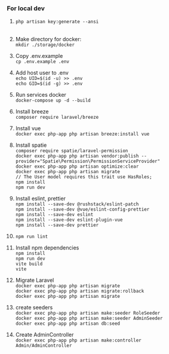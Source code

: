 ### For local dev

1) `php artisan key:generate --ansi` <br><br>

2) Make directory for docker: <br>
   `mkdir ./storage/docker` <br>

3) Copy .env.example <br>
   `cp .env.example .env` <br>

4) Add host user to .env <br>
   `echo UID=$(id -u) >> .env` <br>
   `echo GID=$(id -g) >> .env` <br>

5) Run services docker <br>
   `docker-compose up -d --build` <br>

6) Install breeze <br>
   `composer require laravel/breeze` <br>

7) Install vue <br>
   `docker exec php-app php artisan breeze:install vue` <br>

8) Install spatie <br>
   `composer require spatie/laravel-permission` <br>
   `docker exec php-app php artisan vendor:publish --provider="Spatie\Permission\PermissionServiceProvider"` <br>
   `docker exec php-app php artisan optimize:clear` <br>
   `docker exec php-app php artisan migrate`<br>
   `// The User model requires this trait
   use HasRoles;`<br>
   `npm install` <br>
   `npm run dev` <br>

9) Install eslint, prettier <br>
   `npm install --save-dev @rushstack/eslint-patch` <br>
   `npm install --save-dev @vue/eslint-config-prettier` <br>
   `npm install --save-dev eslint` <br>
   `npm install --save-dev eslint-plugin-vue` <br>
   `npm install --save-dev prettier` <br>

10) `npm run lint` <br>

11) Install npm dependencies <br>
    `npm install` <br>
    `npm run dev` <br>
    `vite build` <br>
    `vite` <br>

12) Migrate Laravel <br>
    `docker exec php-app php artisan migrate`<br>
    `docker exec php-app php artisan migrate:rollback`<br>
    `docker exec php-app php artisan migrate` <br>

13) create seeders <br>
    `docker exec php-app php artisan make:seeder RoleSeeder` <br>
    `docker exec php-app php artisan make:seeder AdminSeeder` <br>
    `docker exec php-app php artisan db:seed` <br>

14) Create AdminController <br>
    `docker exec php-app php artisan make:controller Admin/AdminController` <br>


